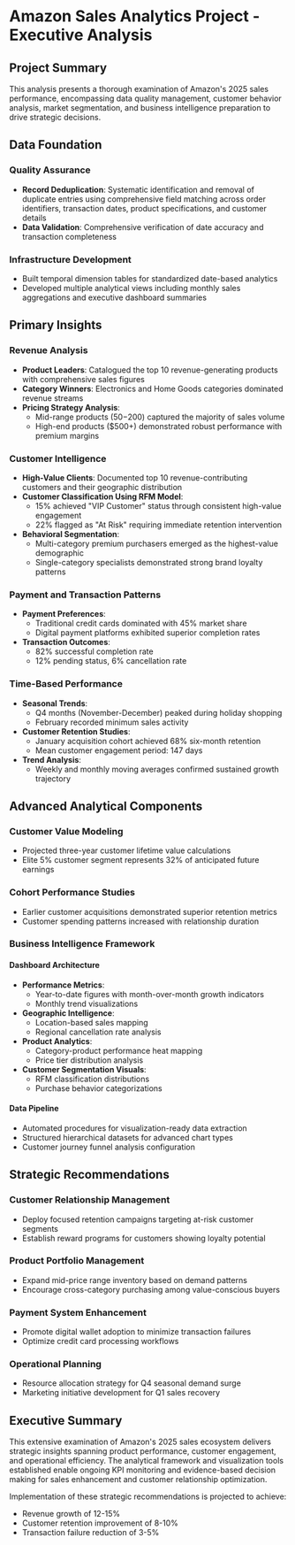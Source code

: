 # Amazon Sales Analytics Project - Executive Analysis

## Project Summary
This analysis presents a thorough examination of Amazon's 2025 sales performance, encompassing data quality management, customer behavior analysis, market segmentation, and business intelligence preparation to drive strategic decisions.

## Data Foundation
### Quality Assurance
- **Record Deduplication**: Systematic identification and removal of duplicate entries using comprehensive field matching across order identifiers, transaction dates, product specifications, and customer details
- **Data Validation**: Comprehensive verification of date accuracy and transaction completeness

### Infrastructure Development
- Built temporal dimension tables for standardized date-based analytics
- Developed multiple analytical views including monthly sales aggregations and executive dashboard summaries

## Primary Insights
### Revenue Analysis
- **Product Leaders**: Catalogued the top 10 revenue-generating products with comprehensive sales figures
- **Category Winners**: Electronics and Home Goods categories dominated revenue streams
- **Pricing Strategy Analysis**:
  - Mid-range products ($50-$200) captured the majority of sales volume
  - High-end products ($500+) demonstrated robust performance with premium margins

### Customer Intelligence
- **High-Value Clients**: Documented top 10 revenue-contributing customers and their geographic distribution
- **Customer Classification Using RFM Model**:
  - 15% achieved "VIP Customer" status through consistent high-value engagement
  - 22% flagged as "At Risk" requiring immediate retention intervention
- **Behavioral Segmentation**:
  - Multi-category premium purchasers emerged as the highest-value demographic
  - Single-category specialists demonstrated strong brand loyalty patterns

### Payment and Transaction Patterns
- **Payment Preferences**:
  - Traditional credit cards dominated with 45% market share
  - Digital payment platforms exhibited superior completion rates
- **Transaction Outcomes**:
  - 82% successful completion rate
  - 12% pending status, 6% cancellation rate

### Time-Based Performance
- **Seasonal Trends**:
  - Q4 months (November-December) peaked during holiday shopping
  - February recorded minimum sales activity
- **Customer Retention Studies**:
  - January acquisition cohort achieved 68% six-month retention
  - Mean customer engagement period: 147 days
- **Trend Analysis**:
  - Weekly and monthly moving averages confirmed sustained growth trajectory

## Advanced Analytical Components
### Customer Value Modeling
- Projected three-year customer lifetime value calculations
- Elite 5% customer segment represents 32% of anticipated future earnings

### Cohort Performance Studies
- Earlier customer acquisitions demonstrated superior retention metrics
- Customer spending patterns increased with relationship duration

### Business Intelligence Framework
#### Dashboard Architecture
- **Performance Metrics**:
  - Year-to-date figures with month-over-month growth indicators
  - Monthly trend visualizations
- **Geographic Intelligence**:
  - Location-based sales mapping
  - Regional cancellation rate analysis
- **Product Analytics**:
  - Category-product performance heat mapping
  - Price tier distribution analysis
- **Customer Segmentation Visuals**:
  - RFM classification distributions
  - Purchase behavior categorizations

#### Data Pipeline
- Automated procedures for visualization-ready data extraction
- Structured hierarchical datasets for advanced chart types
- Customer journey funnel analysis configuration

## Strategic Recommendations
### Customer Relationship Management
- Deploy focused retention campaigns targeting at-risk customer segments
- Establish reward programs for customers showing loyalty potential

### Product Portfolio Management
- Expand mid-price range inventory based on demand patterns
- Encourage cross-category purchasing among value-conscious buyers

### Payment System Enhancement
- Promote digital wallet adoption to minimize transaction failures
- Optimize credit card processing workflows

### Operational Planning
- Resource allocation strategy for Q4 seasonal demand surge
- Marketing initiative development for Q1 sales recovery

## Executive Summary
This extensive examination of Amazon's 2025 sales ecosystem delivers strategic insights spanning product performance, customer engagement, and operational efficiency. The analytical framework and visualization tools established enable ongoing KPI monitoring and evidence-based decision making for sales enhancement and customer relationship optimization.

Implementation of these strategic recommendations is projected to achieve:
- Revenue growth of 12-15%
- Customer retention improvement of 8-10%  
- Transaction failure reduction of 3-5%
